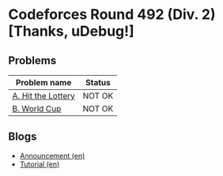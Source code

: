 # Codeforces Round 492 (Div. 2) [Thanks, uDebug!]

## Problems

|Problem name|Status|
|------------|---------|
| [A. Hit the Lottery](problems/A._Hit_the_Lottery.md)|NOT OK|
| [B. World Cup](problems/B._World_Cup.md)|NOT OK|
## Blogs

- [Announcement (en)](blogs/Announcement_(en).md)
- [Tutorial (en)](blogs/Tutorial_(en).md)
